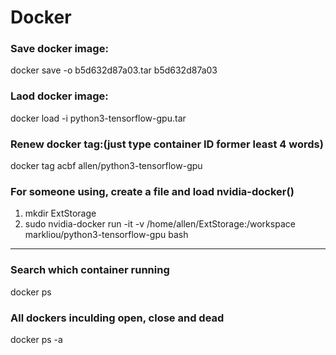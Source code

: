 # Docker

### Save docker image:  
docker save -o b5d632d87a03.tar b5d632d87a03  
### Laod docker image:  
docker load -i python3-tensorflow-gpu.tar  
### Renew docker tag:(just type container ID former least 4 words)  
docker tag acbf allen/python3-tensorflow-gpu
### For someone using, create a file and load nvidia-docker()  
1. mkdir ExtStorage  
2. sudo nvidia-docker run -it -v /home/allen/ExtStorage:/workspace markliou/python3-tensorflow-gpu bash  
 ---  
### Search which container running  
docker ps  
### All dockers inculding open, close and dead  
docker ps -a  


